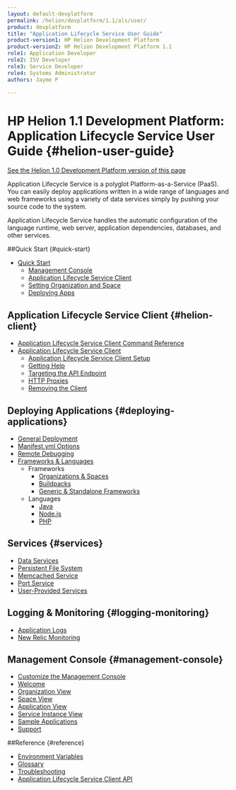 ```yaml
---
layout: default-devplatform
permalink: /helion/devplatform/1.1/als/user/
product: devplatform
title: "Application Lifecycle Service User Guide"
product-version1: HP Helion Development Platform
product-version2: HP Helion Development Platform 1.1
role1: Application Developer 
role2: ISV Developer
role3: Service Developer
role4: Systems Administrator
authors: Jayme P

---
```

<!--PUBLISHED-->

# HP Helion 1.1 Development Platform: Application Lifecycle Service User Guide {#helion-user-guide}
[See the Helion 1.0 Development Platform version of this page](/als/v1/user/)

Application Lifecycle Service is a polyglot Platform-as-a-Service (PaaS). You can easily
deploy applications written in a wide range of languages and web
frameworks using a variety of data services simply by pushing your
source code to the system.

Application Lifecycle Service handles the automatic configuration of the language runtime,
web server, application dependencies, databases, and other services.

##Quick Start {#quick-start}

-   [Quick Start](/helion/devplatform/1.1/als/user/quick-start/)
    -   [Management Console](/helion/devplatform/1.1/als/user/quick-start/#management-console)
    -   [Application Lifecycle Service Client](/helion/devplatform/1.1/als/user/quick-start/#helion-client)
    -   [Setting Organization and Space](/helion/devplatform/1.1/als/user/quick-start/#setting-organization-and-space)
    -   [Deploying Apps](/helion/devplatform/1.1/als/user/quick-start/#deploying-apps)

## Application Lifecycle Service Client {#helion-client}

- [Application Lifecycle Service Client Command Reference](/helion/devplatform/1.1/als/user/reference/client-ref/)
-   [Application Lifecycle Service Client](/helion/devplatform/1.1/als/user/client/)
    -   [Application Lifecycle Service Client Setup](/helion/devplatform/1.1/als/user/client/#helion-client-setup)
    -   [Getting Help](/helion/devplatform/1.1/als/user/client/#getting-help)
    -   [Targeting the API
        Endpoint](/helion/devplatform/1.1/als/user/client/#targeting-the-api-endpoint)
    -   [HTTP Proxies](/helion/devplatform/1.1/als/user/client/#http-proxies)
    -   [Removing the Client](/helion/devplatform/1.1/als/user/client/#removing-the-client)

## Deploying Applications {#deploying-applications}

-   [General Deployment](/helion/devplatform/1.1/als/user/deploy/)
-   [Manifest.yml Options](/helion/devplatform/1.1/als/user/deploy/manifestyml/)
-   [Remote Debugging](/helion/devplatform/1.1/als/user/deploy/app-debug/)
-   [Frameworks & Languages](/helion/devplatform/1.1/als/user/deploy/#language-specific-deploy)
	-   Frameworks
	    -   [Organizations & Spaces](/helion/devplatform/1.1/als/user/deploy/orgs-spaces/)
	    -   [Buildpacks](/helion/devplatform/1.1/als/user/deploy/buildpack/)
	    -   [Generic & Standalone Frameworks](/helion/devplatform/1.1/als/user/deploy/other-frameworks/)    
    -   Languages
	    -   [Java](/helion/devplatform/1.1/als/user/deploy/languages/java/)
	    -   [Node.js](/helion/devplatform/1.1/als/user/deploy/languages/node/)
	    -   [PHP](/helion/devplatform/1.1/als/user/deploy/languages/php/)
	 

## Services {#services}

-   [Data Services](/helion/devplatform/1.1/als/user/services/data-services/)
-   [Persistent File System](/helion/devplatform/1.1/als/user/services/filesystem/)
-   [Memcached Service](/helion/devplatform/1.1/als/user/services/memcached/)
-   [Port Service](/helion/devplatform/1.1/als/user/services/port-service/)
-   [User-Provided Services](/helion/devplatform/1.1/als/user/services/user-provided/)

## Logging & Monitoring {#logging-monitoring}

-   [Application Logs](/helion/devplatform/1.1/als/user/deploy/app-logs/)
-   [New Relic Monitoring](/helion/devplatform/1.1/als/user/deploy/newrelic/)

## Management Console {#management-console}

-   [Customize the Management Console](/helion/devplatform/1.1/als/admin/console/customize/)
-   [Welcome](/helion/devplatform/1.1/als/admin/console/customize/#welcome)
-   [Organization View](/helion/devplatform/1.1/als/admin/console/customize/#organization-view)
-   [Space View](/helion/devplatform/1.1/als/admin/console/customize/#space-view)
-   [Application View](/helion/devplatform/1.1/als/admin/console/customize/#application-view)
-   [Service Instance View](/helion/devplatform/1.1/als/admin/console/customize/#service-instance-view)
-   [Sample Applications](/helion/devplatform/1.1/als/admin/console/customize/#app-store)
-   [Support](/helion/devplatform/1.1/als/admin/console/customize/#support)

##Reference {#reference}

-   [Environment Variables](/helion/devplatform/1.1/als/user/reference/environment/)
-   [Glossary](reference/glossary)
-   [Troubleshooting](reference/troubleshoot)
-   [Application Lifecycle Service Client API](/helion/devplatform/1.1/als/user/reference/api/)

